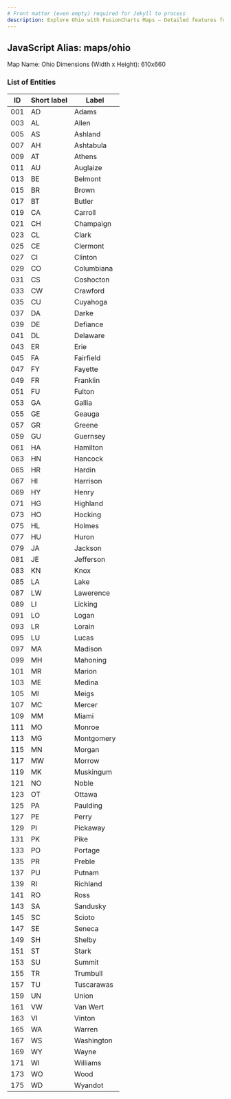 ```yaml
---
# Front matter (even empty) required for Jekyll to process
description: Explore Ohio with FusionCharts Maps – Detailed features for seamless integration. Try now & enhance your data visualization today! 
---
```


## JavaScript Alias: maps/ohio

Map Name: Ohio
Dimensions (Width x Height): 610x660





### List of Entities

ID | Short label | Label
---|---|---|
001|AD|Adams
003|AL|Allen
005|AS|Ashland
007|AH|Ashtabula
009|AT|Athens
011|AU|Auglaize
013|BE|Belmont
015|BR|Brown
017|BT|Butler
019|CA|Carroll
021|CH|Champaign
023|CL|Clark
025|CE|Clermont
027|CI|Clinton
029|CO|Columbiana
031|CS|Coshocton
033|CW|Crawford
035|CU|Cuyahoga
037|DA|Darke
039|DE|Defiance
041|DL|Delaware
043|ER|Erie
045|FA|Fairfield
047|FY|Fayette
049|FR|Franklin
051|FU|Fulton
053|GA|Gallia
055|GE|Geauga
057|GR|Greene
059|GU|Guernsey
061|HA|Hamilton
063|HN|Hancock
065|HR|Hardin
067|HI|Harrison
069|HY|Henry
071|HG|Highland
073|HO|Hocking
075|HL|Holmes
077|HU|Huron
079|JA|Jackson
081|JE|Jefferson
083|KN|Knox
085|LA|Lake
087|LW|Lawerence
089|LI|Licking
091|LO|Logan
093|LR|Lorain
095|LU|Lucas
097|MA|Madison
099|MH|Mahoning
101|MR|Marion
103|ME|Medina
105|MI|Meigs
107|MC|Mercer
109|MM|Miami
111|MO|Monroe
113|MG|Montgomery
115|MN|Morgan
117|MW|Morrow
119|MK|Muskingum
121|NO|Noble
123|OT|Ottawa
125|PA|Paulding
127|PE|Perry
129|PI|Pickaway
131|PK|Pike
133|PO|Portage
135|PR|Preble
137|PU|Putnam
139|RI|Richland
141|RO|Ross
143|SA|Sandusky
145|SC|Scioto
147|SE|Seneca
149|SH|Shelby
151|ST|Stark
153|SU|Summit
155|TR|Trumbull
157|TU|Tuscarawas
159|UN|Union
161|VW|Van Wert
163|VI|Vinton
165|WA|Warren
167|WS|Washington
169|WY|Wayne
171|WI|Williams
173|WO|Wood
175|WD|Wyandot


